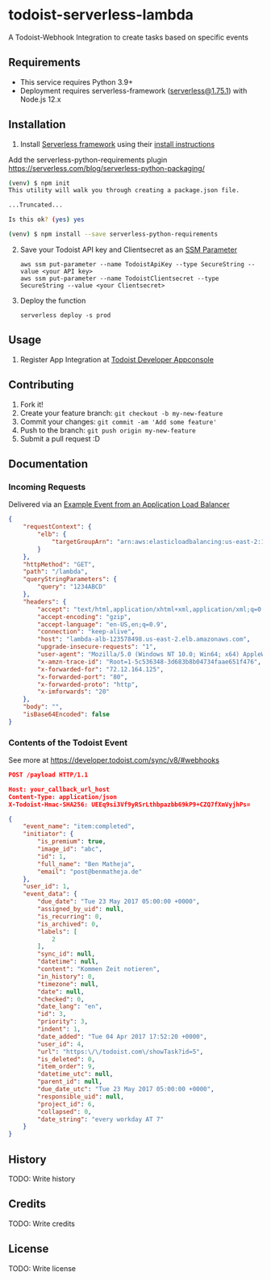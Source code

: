 # todoist-serverless-lambda

A Todoist-Webhook Integration to create tasks based on specific events

## Requirements

* This service requires Python 3.9+
* Deployment requires serverless-framework (serverless@1.75.1) with Node.js 12.x

## Installation

1. Install [Serverless framework](https://serverless.com/) using their [install instructions](https://serverless.com/learn/quick-start/#installing-serverless)

Add the serverless-python-requirements plugin
https://serverless.com/blog/serverless-python-packaging/

```bash
(venv) $ npm init
This utility will walk you through creating a package.json file.

...Truncated...

Is this ok? (yes) yes

(venv) $ npm install --save serverless-python-requirements
```

2. Save your Todoist API key and Clientsecret as an [SSM Parameter](https://docs.aws.amazon.com/systems-manager/latest/userguide/systems-manager-paramstore.html)
    ```
    aws ssm put-parameter --name TodoistApiKey --type SecureString --value <your API key>
    aws ssm put-parameter --name TodoistClientsecret --type SecureString --value <your Clientsecret>
    ```

3. Deploy the function
    ```
    serverless deploy -s prod
    ```
## Usage
1. Register App Integration at [Todoist Developer Appconsole](https://developer.todoist.com/appconsole.html)

## Contributing

1. Fork it!
2. Create your feature branch: `git checkout -b my-new-feature`
3. Commit your changes: `git commit -am 'Add some feature'`
4. Push to the branch: `git push origin my-new-feature`
5. Submit a pull request :D

## Documentation
### Incoming Requests
Delivered via an [Example Event from an Application Load Balancer](https://docs.aws.amazon.com/lambda/latest/dg/lambda-services.html)
```json 
{
    "requestContext": {
        "elb": {
            "targetGroupArn": "arn:aws:elasticloadbalancing:us-east-2:123456789012:targetgroup/lambda-279XGJDqGZ5rsrHC2Fjr/49e9d65c45c6791a"
        }
    },
    "httpMethod": "GET",
    "path": "/lambda",
    "queryStringParameters": {
        "query": "1234ABCD"
    },
    "headers": {
        "accept": "text/html,application/xhtml+xml,application/xml;q=0.9,image/webp,image/apng,*/*;q=0.8",
        "accept-encoding": "gzip",
        "accept-language": "en-US,en;q=0.9",
        "connection": "keep-alive",
        "host": "lambda-alb-123578498.us-east-2.elb.amazonaws.com",
        "upgrade-insecure-requests": "1",
        "user-agent": "Mozilla/5.0 (Windows NT 10.0; Win64; x64) AppleWebKit/537.36 (KHTML, like Gecko) Chrome/71.0.3578.98 Safari/537.36",
        "x-amzn-trace-id": "Root=1-5c536348-3d683b8b04734faae651f476",
        "x-forwarded-for": "72.12.164.125",
        "x-forwarded-port": "80",
        "x-forwarded-proto": "http",
        "x-imforwards": "20"
    },
    "body": "",
    "isBase64Encoded": false
}
```
### Contents of the Todoist Event
See more at https://developer.todoist.com/sync/v8/#webhooks
```json
POST /payload HTTP/1.1

Host: your_callback_url_host
Content-Type: application/json
X-Todoist-Hmac-SHA256: UEEq9si3Vf9yRSrLthbpazbb69kP9+CZQ7fXmVyjhPs=

{
    "event_name": "item:completed",
    "initiator": {
        "is_premium": true,
        "image_id": "abc",
        "id": 1,
        "full_name": "Ben Matheja",
        "email": "post@benmatheja.de"
    },
    "user_id": 1,
    "event_data": {
        "due_date": "Tue 23 May 2017 05:00:00 +0000",
        "assigned_by_uid": null,
        "is_recurring": 0,
        "is_archived": 0,
        "labels": [
            2
        ],
        "sync_id": null,
        "datetime": null,
        "content": "Kommen Zeit notieren",
        "in_history": 0,
        "timezone": null,
        "date": null,
        "checked": 0,
        "date_lang": "en",
        "id": 3,
        "priority": 3,
        "indent": 1,
        "date_added": "Tue 04 Apr 2017 17:52:20 +0000",
        "user_id": 4,
        "url": "https:\/\/todoist.com\/showTask?id=5",
        "is_deleted": 0,
        "item_order": 9,
        "datetime_utc": null,
        "parent_id": null,
        "due_date_utc": "Tue 23 May 2017 05:00:00 +0000",
        "responsible_uid": null,
        "project_id": 6,
        "collapsed": 0,
        "date_string": "every workday AT 7"
    }
}
```
## History

TODO: Write history

## Credits
TODO: Write credits

## License
TODO: Write license
